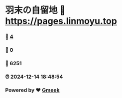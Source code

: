 # 羽末の自留地 :link: https://pages.linmoyu.top 
### :page_facing_up: [4](https://pages.linmoyu.top/tag.html) 
### :speech_balloon: 0 
### :hibiscus: 6251 
### :alarm_clock: 2024-12-14 18:48:54 
### Powered by :heart: [Gmeek](https://github.com/Meekdai/Gmeek)
